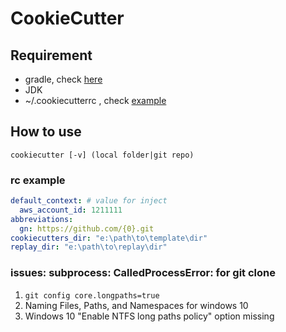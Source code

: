 # CookieCutter

## Requirement

- gradle, check [here](https://gradle.org/install/)
- JDK
- ~/.cookiecutterrc , check [example](#rc-example)

## How to use

`cookiecutter [-v] (local folder|git repo)`

### rc example

```yaml
default_context: # value for inject
  aws_account_id: 1211111
abbreviations:
  gn: https://github.com/{0}.git
cookiecutters_dir: "e:\path\to\template\dir"
replay_dir: "e:\path\to\replay\dir"
```

### issues: subprocess: CalledProcessError: for git clone

1. `git config core.longpaths=true`
2. Naming Files, Paths, and Namespaces for windows 10
3. Windows 10 "Enable NTFS long paths policy" option missing

